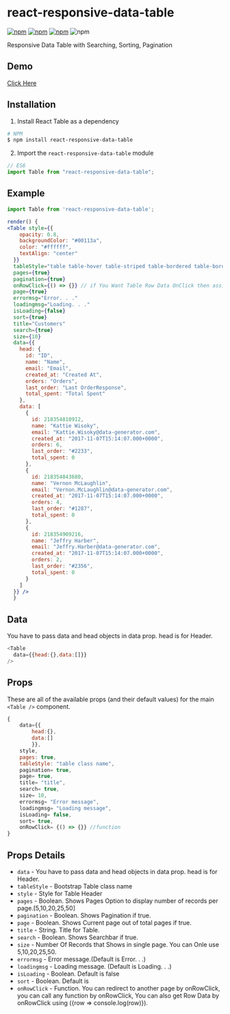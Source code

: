 # react-responsive-data-table

[![npm](https://img.shields.io/npm/v/react-responsive-data-table.svg)](https://www.npmjs.com/package/react-responsive-data-table)
[![npm](https://img.shields.io/npm/dm/react-responsive-data-table.svg)](https://www.npmjs.com/package/react-responsive-data-table)
[![npm](https://img.shields.io/npm/dw/react-responsive-data-table.svg)](https://www.npmjs.com/package/react-responsive-data-table)
![npm](https://img.shields.io/npm/l/react-responsive-data-table.svg)


Responsive Data Table with Searching, Sorting, Pagination


## Demo
[Click Here](https://miteshtagadiya.github.io/react-responsive-data-table/)

## Installation

1.  Install React Table as a dependency

```bash
# NPM
$ npm install react-responsive-data-table
```

2.  Import the `react-responsive-data-table` module

```javascript
// ES6
import Table from "react-responsive-data-table";
```


## Example
```jsx
import Table from 'react-responsive-data-table';

render() {
<Table style={{
    opacity: 0.8,
    backgroundColor: "#00113a",
    color: "#ffffff",
    textAlign: "center"
  }}
  tableStyle="table table-hover table-striped table-bordered table-borderless table-responsive"
  pages={true}
  pagination={true}
  onRowClick={() => {}} // if You Want Table Row Data OnClick then assign this {row => console.log(row)}
  page={true}
  errormsg="Error. . ."
  loadingmsg="Loading. . ."
  isLoading={false} 
  sort={true} 
  title="Customers"
  search={true}
  size={10}
  data={{
    head: {
      id: "ID",
      name: "Name",
      email: "Email",
      created_at: "Created At",
      orders: "Orders",
      last_order: "Last OrderResponse",
      total_spent: "Total Spent"
    },
    data: [
      {
        id: 218354810912,
        name: "Kattie Wisoky",
        email: "Kattie.Wisoky@data-generator.com",
        created_at: "2017-11-07T15:14:07.000+0000",
        orders: 6,
        last_order: "#2233",
        total_spent: 0
      },
      {
        id: 218354843680,
        name: "Vernon McLaughlin",
        email: "Vernon.McLaughlin@data-generator.com",
        created_at: "2017-11-07T15:14:07.000+0000",
        orders: 4,
        last_order: "#1287",
        total_spent: 0
      },
      {
        id: 218354909216,
        name: "Jeffry Harber",
        email: "Jeffry.Harber@data-generator.com",
        created_at: "2017-11-07T15:14:07.000+0000",
        orders: 2,
        last_order: "#2356",
        total_spent: 0
      }
    ]
  }} />
  }

```

## Data
You have to pass data and head objects in data prop. head is for Header.
```javascript
<Table
  data={{head:{},data:[]}}
/>
```

## Props

These are all of the available props (and their default values) for the main `<Table />` component.
```javascript
{
    data={{
        head:{},
        data:[]
        }},
    style,
    pages: true,
    tableStyle: "table class name",
    pagination= true,
    page= true,
    title= "title",
    search= true,
    size= 10,
    errormsg= "Error message",
    loadingmsg= "Loading message",
    isLoading= false,
    sort= true,
    onRowClick= {() => {}} //function
}
```

## Props Details

* `data` - You have to pass data and head objects in data prop. head is for Header.
* `tableStyle` - Bootstrap Table class name
* `style` - Style for Table Header
* `pages` - Boolean. Shows Pages Option to display number of records per page.[5,10,20,25,50]
* `pagination` - Boolean. Shows Pagination if true.
* `page` - Boolean. Shows Current page out of total pages if true.
* `title` - String. Title for Table.
* `search` - Boolean. Shows Searchbar if true.
* `size` - Number Of Records that Shows in single page. You can 
Onle use 5,10,20,25,50.
* `errormsg` - Error message.(Default is Error. . .)
* `loadingmsg` - Loading message. (Default is Loading. . .)
* `isLoading` - Boolean. Default is false
* `sort` - Boolean. Default is  
* `onRowClick` - Function. You can redirect to another page by onRowClick, you can call any function by onRowClick, You can also get Row Data by onRowClick using ({row => console.log(row)}).
